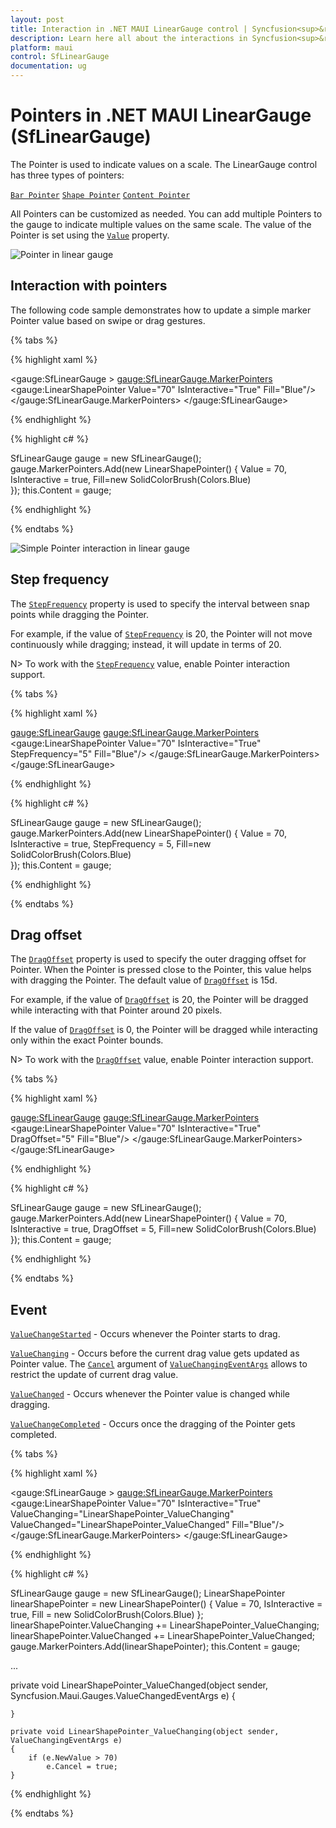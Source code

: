 ```yaml
---
layout: post
title: Interaction in .NET MAUI LinearGauge control | Syncfusion<sup>&reg;</sup>
description: Learn here all about the interactions in Syncfusion<sup>&reg;</sup> .NET MAUI LinearGauge (SfLinearGauge) control and more
platform: maui
control: SfLinearGauge
documentation: ug
---
```


# Pointers in .NET MAUI LinearGauge (SfLinearGauge)

The Pointer is used to indicate values on a scale. The LinearGauge control has three types of pointers:

[`Bar Pointer`](https://help.syncfusion.com/cr/maui/Syncfusion.Maui.Gauges.BarPointer.html)
[`Shape Pointer`](https://help.syncfusion.com/cr/maui/Syncfusion.Maui.Gauges.ShapePointer.html)
[`Content Pointer`](https://help.syncfusion.com/cr/maui/Syncfusion.Maui.Gauges.ContentPointer.html)

All Pointers can be customized as needed. You can add multiple Pointers to the gauge to indicate multiple values on the same scale. The value of the Pointer is set using the [`Value`](https://help.syncfusion.com/cr/maui/Syncfusion.Maui.Gauges.LinearPointer.html#Syncfusion_Maui_Gauges_LinearPointer_Value) property.

![Pointer in linear gauge](images/pointers/pointers.PNG)

## Interaction with pointers

The following code sample demonstrates how to update a simple marker Pointer value based on swipe or drag gestures.

{% tabs %}

{% highlight xaml %}

<gauge:SfLinearGauge >
	<gauge:SfLinearGauge.MarkerPointers>
		<gauge:LinearShapePointer Value="70" IsInteractive="True" Fill="Blue"/>
	</gauge:SfLinearGauge.MarkerPointers>
</gauge:SfLinearGauge>

{% endhighlight %}

{% highlight c# %}

SfLinearGauge gauge = new SfLinearGauge();
		gauge.MarkerPointers.Add(new LinearShapePointer()
		{
			Value = 70,
			IsInteractive = true,
			Fill=new SolidColorBrush(Colors.Blue)	
		});
		this.Content = gauge;

{% endhighlight %}

{% endtabs %}

![Simple Pointer interaction in linear gauge](images/pointers/simple_interaction.gif)

## Step frequency

The [`StepFrequency`](https://help.syncfusion.com/cr/maui/Syncfusion.Maui.Gauges.LinearPointer.html#Syncfusion_Maui_Gauges_LinearPointer_StepFrequency) property is used to specify the interval between snap points while dragging the Pointer.

For example, if the value of [`StepFrequency`](https://help.syncfusion.com/cr/maui/Syncfusion.Maui.Gauges.LinearPointer.html#Syncfusion_Maui_Gauges_LinearPointer_StepFrequency) is 20, the Pointer will not move continuously while dragging; instead, it will update in terms of 20.

N> To work with the [`StepFrequency`](https://help.syncfusion.com/cr/maui/Syncfusion.Maui.Gauges.LinearPointer.html#Syncfusion_Maui_Gauges_LinearPointer_StepFrequency) value, enable Pointer interaction support.

{% tabs %}

{% highlight xaml %}

<gauge:SfLinearGauge>
	<gauge:SfLinearGauge.MarkerPointers>
		<gauge:LinearShapePointer Value="70" IsInteractive="True" 
							StepFrequency="5" Fill="Blue"/>
	</gauge:SfLinearGauge.MarkerPointers>
</gauge:SfLinearGauge>

{% endhighlight %}

{% highlight c# %}

SfLinearGauge gauge = new SfLinearGauge();
		gauge.MarkerPointers.Add(new LinearShapePointer()
		{
			Value = 70,
			IsInteractive = true,
			StepFrequency = 5,
			Fill=new SolidColorBrush(Colors.Blue)	
		});
		this.Content = gauge;

{% endhighlight %}

{% endtabs %}

## Drag offset

The [`DragOffset`](https://help.syncfusion.com/cr/maui/Syncfusion.Maui.Gauges.LinearPointer.html#Syncfusion_Maui_Gauges_LinearPointer_DragOffset) property is used to specify the outer dragging offset for Pointer. When the Pointer is pressed close to the Pointer, this value helps with dragging the Pointer. The default value of [`DragOffset`](https://help.syncfusion.com/cr/maui/Syncfusion.Maui.Gauges.LinearPointer.html#Syncfusion_Maui_Gauges_LinearPointer_DragOffset) is 15d.

For example, if the value of [`DragOffset`](https://help.syncfusion.com/cr/maui/Syncfusion.Maui.Gauges.LinearPointer.html#Syncfusion_Maui_Gauges_LinearPointer_DragOffset) is 20, the Pointer will be dragged while interacting with that Pointer around 20 pixels.	

If the value of [`DragOffset`](https://help.syncfusion.com/cr/maui/Syncfusion.Maui.Gauges.LinearPointer.html#Syncfusion_Maui_Gauges_LinearPointer_DragOffset) is 0, the Pointer will be dragged while interacting only within the exact Pointer bounds.

N> To work with the [`DragOffset`](https://help.syncfusion.com/cr/maui/Syncfusion.Maui.Gauges.LinearPointer.html#Syncfusion_Maui_Gauges_LinearPointer_DragOffset) value, enable Pointer interaction support.

{% tabs %}

{% highlight xaml %}

<gauge:SfLinearGauge>
	<gauge:SfLinearGauge.MarkerPointers>
		<gauge:LinearShapePointer Value="70" IsInteractive="True" 
						DragOffset="5" Fill="Blue"/>
	</gauge:SfLinearGauge.MarkerPointers>
</gauge:SfLinearGauge>

{% endhighlight %}

{% highlight c# %}

SfLinearGauge gauge = new SfLinearGauge();
		gauge.MarkerPointers.Add(new LinearShapePointer()
		{
			Value = 70,
			IsInteractive = true,
			DragOffset = 5,
			Fill=new SolidColorBrush(Colors.Blue)	
		});
		this.Content = gauge;

{% endhighlight %}

{% endtabs %}


## Event

[`ValueChangeStarted`](https://help.syncfusion.com/cr/maui/Syncfusion.Maui.Gauges.LinearPointer.html#Syncfusion_Maui_Gauges_LinearPointer_ValueChangeStarted) - Occurs whenever the Pointer starts to drag.

[`ValueChanging`](https://help.syncfusion.com/cr/maui/Syncfusion.Maui.Gauges.LinearPointer.html#Syncfusion_Maui_Gauges_LinearPointer_ValueChanging) - Occurs before the current drag value gets updated as Pointer value. The [`Cancel`](https://help.syncfusion.com/cr/maui/Syncfusion.Maui.Gauges.ValueChangingEventArgs.html#Syncfusion_Maui_Gauges_ValueChangingEventArgs_Cancel) argument of [`ValueChangingEventArgs`](https://help.syncfusion.com/cr/maui/Syncfusion.Maui.Gauges.ValueChangingEventArgs.html) allows to restrict the update of current drag value.

[`ValueChanged`](https://help.syncfusion.com/cr/maui/Syncfusion.Maui.Gauges.LinearPointer.html#Syncfusion_Maui_Gauges_LinearPointer_ValueChanged) - Occurs whenever the Pointer value is changed while dragging.

[`ValueChangeCompleted`](https://help.syncfusion.com/cr/maui/Syncfusion.Maui.Gauges.LinearPointer.html#Syncfusion_Maui_Gauges_LinearPointer_ValueChangeCompleted) - Occurs once the dragging of the Pointer gets completed.

{% tabs %}

{% highlight xaml %}

<gauge:SfLinearGauge >
   <gauge:SfLinearGauge.MarkerPointers>
	  <gauge:LinearShapePointer Value="70" IsInteractive="True" 
			ValueChanging="LinearShapePointer_ValueChanging"
			ValueChanged="LinearShapePointer_ValueChanged"
			Fill="Blue"/>
   </gauge:SfLinearGauge.MarkerPointers>
</gauge:SfLinearGauge>

{% endhighlight %}

{% highlight c# %}

SfLinearGauge gauge = new SfLinearGauge();
		LinearShapePointer linearShapePointer = new LinearShapePointer()
		{
			Value = 70,
			IsInteractive = true,
			Fill = new SolidColorBrush(Colors.Blue)
		};
		linearShapePointer.ValueChanging += LinearShapePointer_ValueChanging;
		linearShapePointer.ValueChanged += LinearShapePointer_ValueChanged;
		gauge.MarkerPointers.Add(linearShapePointer);
		this.Content = gauge;

...

private void LinearShapePointer_ValueChanged(object sender, Syncfusion.Maui.Gauges.ValueChangedEventArgs e)
	{

	}

	private void LinearShapePointer_ValueChanging(object sender, ValueChangingEventArgs e)
	{
		if (e.NewValue > 70)
			e.Cancel = true;
	}

{% endhighlight %}

{% endtabs %}
